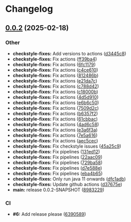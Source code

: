 # Changelog

## [0.0.2](https://github.com/Pattern-Patrol/pattern-patrol/compare/v0.0.1...v0.0.2) (2025-02-18)


### Other

* **checkstyle-fixes:** Add versions to actions ([d3445c8](https://github.com/Pattern-Patrol/pattern-patrol/commit/d3445c8a891298ff09ab1f57518d2f01f972be83))
* **checkstyle-fixes:** Fix actions ([ff39ba4](https://github.com/Pattern-Patrol/pattern-patrol/commit/ff39ba48373c64462c214ccd98ad30efe2073ecb))
* **checkstyle-fixes:** Fix actions ([6fc1179](https://github.com/Pattern-Patrol/pattern-patrol/commit/6fc1179007965a3da2bc25af3b6ddd2fcdcf45dd))
* **checkstyle-fixes:** Fix actions ([c4ce610](https://github.com/Pattern-Patrol/pattern-patrol/commit/c4ce610dd5cf94165d2617d1dc80a8cc92fe7a98))
* **checkstyle-fixes:** Fix actions ([812486b](https://github.com/Pattern-Patrol/pattern-patrol/commit/812486b39ac6943a56c2c7d998828f1d2b59861c))
* **checkstyle-fixes:** Fix actions ([e21da7c](https://github.com/Pattern-Patrol/pattern-patrol/commit/e21da7c12c9fb1f5f87ab8e3aa2ca7904e1bc8a7))
* **checkstyle-fixes:** Fix actions ([c788d42](https://github.com/Pattern-Patrol/pattern-patrol/commit/c788d42fc5cefd56e8adf06c80c9058463567b01))
* **checkstyle-fixes:** Fix actions ([c18000b](https://github.com/Pattern-Patrol/pattern-patrol/commit/c18000be5a83a50a962197587b203c99aac70062))
* **checkstyle-fixes:** Fix actions ([4d5d910](https://github.com/Pattern-Patrol/pattern-patrol/commit/4d5d910d10d40a1ee0147c67f618c7d9a571f19e))
* **checkstyle-fixes:** Fix actions ([e6b6c50](https://github.com/Pattern-Patrol/pattern-patrol/commit/e6b6c50f995d871fd73041dee27ba6d75706e987))
* **checkstyle-fixes:** Fix actions ([7509d2c](https://github.com/Pattern-Patrol/pattern-patrol/commit/7509d2c2a3262abbd0a5b6963236ee9d9e8afa24))
* **checkstyle-fixes:** Fix actions ([b6357f2](https://github.com/Pattern-Patrol/pattern-patrol/commit/b6357f2a58eb239caaa2ca6c2cd3ada1c62421cd))
* **checkstyle-fixes:** Fix actions ([61cbbac](https://github.com/Pattern-Patrol/pattern-patrol/commit/61cbbac72a69457c14e16b42e8bfc0e6fbce9099))
* **checkstyle-fixes:** Fix actions ([4ad6c58](https://github.com/Pattern-Patrol/pattern-patrol/commit/4ad6c5826723c777240cdf78c6b8ac0b187df63d))
* **checkstyle-fixes:** Fix actions ([e3a6f3a](https://github.com/Pattern-Patrol/pattern-patrol/commit/e3a6f3a9b42aef65d41a0a50260f3dd920786369))
* **checkstyle-fixes:** Fix actions ([7e5a616](https://github.com/Pattern-Patrol/pattern-patrol/commit/7e5a616abcffb53e7a680cfc7ad9ba8273b2aebf))
* **checkstyle-fixes:** Fix actions ([aec5cec](https://github.com/Pattern-Patrol/pattern-patrol/commit/aec5cec993b2d249f5b625cf993139891c034fd7))
* **checkstyle-fixes:** Fix checkstyle issues ([45a25c9](https://github.com/Pattern-Patrol/pattern-patrol/commit/45a25c9524f12f525f51da701da488d795839b97))
* **checkstyle-fixes:** Fix pipelines ([131ed12](https://github.com/Pattern-Patrol/pattern-patrol/commit/131ed12b3e2f837b8d18fc47920cf32bd75ae28e))
* **checkstyle-fixes:** Fix pipelines ([22aac09](https://github.com/Pattern-Patrol/pattern-patrol/commit/22aac09feb6ea7f702a19a8a7beab801a7990026))
* **checkstyle-fixes:** Fix pipelines ([729ba58](https://github.com/Pattern-Patrol/pattern-patrol/commit/729ba5876ed42d7367f2b78410b2e9516817fe3e))
* **checkstyle-fixes:** Fix pipelines ([d7e588e](https://github.com/Pattern-Patrol/pattern-patrol/commit/d7e588ed776fcdefae55059a5a6022e20cde68bc))
* **checkstyle-fixes:** Fix pipelines ([eba4b65](https://github.com/Pattern-Patrol/pattern-patrol/commit/eba4b65fd6e11fd6ff8a14b5ec62f5ee5b4f6619))
* **checkstyle-fixes:** Only run java 11 onwards ([dfc1adb](https://github.com/Pattern-Patrol/pattern-patrol/commit/dfc1adbd8e84f464f7e9176d7d1d4c8083ddc8f3))
* **checkstyle-fixes:** Update github actions ([d37675e](https://github.com/Pattern-Patrol/pattern-patrol/commit/d37675e01d53e24f18b813088514a8b18fc853d3))
* **main:** release 0.0.2-SNAPSHOT ([8983229](https://github.com/Pattern-Patrol/pattern-patrol/commit/898322931fa52c27dd481fcaf4b2d6176f1fe77a))


### CI

* **#6:** Add release please ([6390589](https://github.com/Pattern-Patrol/pattern-patrol/commit/6390589878ff58aa5dbea2e64b7c7476ba13facb))
